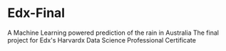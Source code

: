# Edx-Final
A Machine Learning powered prediction of the rain in Australia
The final project for Edx's Harvardx Data Science Professional Certificate
